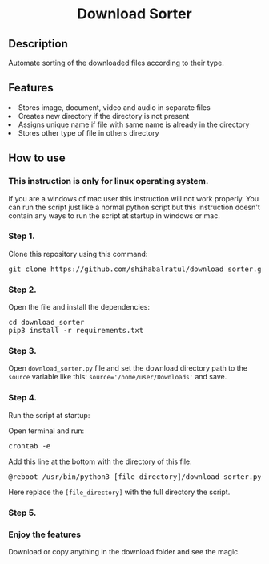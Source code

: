 <h1><center>Download Sorter</center></h1>

## Description
<p>Automate sorting of the downloaded files according to their type.</p>

## Features
<li>Stores image, document, video and audio in separate files</li>
<li>Creates new directory if the directory is not present</li>
<li>Assigns unique name if file with same name is already in the directory</li>
<li>Stores other type of file in others directory</li>

## How to use
###  This instruction is only for linux operating system. 
If you are a windows of mac user this instruction will not work properly. You can run the script just like a normal python script but this instruction doesn't contain any ways to run the script at startup in windows or mac. 
### Step 1.
Clone this repository using this command:
<pre>git clone https://github.com/shihabalratul/download_sorter.git </pre>

### Step 2.
Open the file and install the dependencies:
</br>
<pre>cd download_sorter
pip3 install -r requirements.txt
</pre>


### Step 3.
Open <code>download_sorter.py</code> file and set the download directory path to the <code>source</code> variable like this:
<code>source='/home/user/Downloads'</code> and save.

### Step 4.
Run the script at startup:

Open terminal and run:
<pre>crontab -e</pre>
Add this line at the bottom with the directory of this file:
<pre>@reboot /usr/bin/python3 [file_directory]/download_sorter.py
</pre>
Here replace the <code>[file_directory]</code> with the full directory the script.

### Step 5.
### Enjoy the features 
Download or copy anything in the download folder and see the magic.
